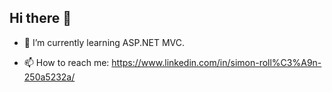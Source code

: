 ## Hi there 👋

- 🌱 I’m currently learning ASP.NET MVC.

- 📫 How to reach me: https://www.linkedin.com/in/simon-roll%C3%A9n-250a5232a/





<!--
**SimonR-prog/SimonR-prog** is a ✨ _special_ ✨ repository because its `README.md` (this file) appears on your GitHub profile.

Here are some ideas to get you started:

- 🔭 I’m currently working on ...
- 🌱 I’m currently learning ...
- 👯 I’m looking to collaborate on ...
- 🤔 I’m looking for help with ...
- 💬 Ask me about ...
- 📫 How to reach me: ...
- ⚡ Fun fact: ...
-->

